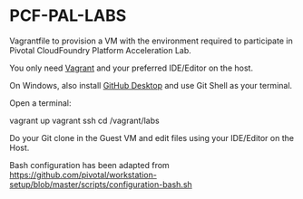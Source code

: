 PCF-PAL-LABS
============

Vagrantfile to provision a VM with the environment required to participate
in Pivotal CloudFoundry Platform Acceleration Lab.

You only need [Vagrant](https://www.vagrantup.com/) and your preferred IDE/Editor on the host.

On Windows, also install [GitHub Desktop](https://desktop.github.com/) and use Git Shell as your terminal.

Open a terminal:

  vagrant up
  vagrant ssh
  cd /vagrant/labs

Do your Git clone in the Guest VM and edit files using your IDE/Editor on the
Host.

Bash configuration has been adapted from https://github.com/pivotal/workstation-setup/blob/master/scripts/configuration-bash.sh
